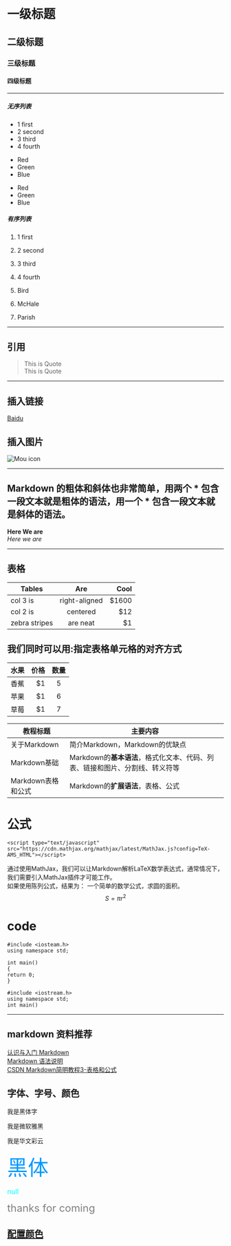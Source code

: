 # 一级标题  
## 二级标题  
### 三级标题  
#### 四级标题  
****************************************
##### 无序列表  
* 1 first  
* 2 second  
* 3 third  
* 4 fourth  

+ Red  
+ Green
+ Blue

-   Red
-   Green
-   Blue

##### 有序列表  
1. 1 first
2. 2 second  
3. 3 third  
4. 4 fourth 

1.  Bird
1.  McHale
1.  Parish

****************************************
## 引用
> This is Quote  
> This is Quote

****************************************
## 插入链接  
[Baidu](http://www.baidu.com)


## 插入图片  
![Mou icon](http://download.easyicon.net/ico/1098685/128/)

****************************************
## Markdown 的粗体和斜体也非常简单，用两个 * 包含一段文本就是粗体的语法，用一个 * 包含一段文本就是斜体的语法。  
**Here We are**  
*Here we are*  

****************************************
## 表格  
| Tables        | Are           | Cool  |  
| ------------- |:-------------:| -----:|  
| col 3 is      | right-aligned | $1600 |  
| col 2 is      | centered      |   $12 |  
| zebra stripes | are neat      |    $1 |  

## 我们同时可以用:指定表格单元格的对齐方式 
| 水果        | 价格    |  数量  |
| --------    | -----: | :----:  |
| 香蕉        | $1      |   5    |
| 苹果        | $1      |   6    |
| 草莓        | $1      |   7    |

教程标题| 主要内容
-------|----------
关于Markdown | 简介Markdown，Markdown的优缺点
Markdown基础 | Markdown的**基本语法**，格式化文本、代码、列表、链接和图片、分割线、转义符等
Markdown表格和公式 | Markdown的**扩展语法**，表格、公式

# 公式 
    <script type="text/javascript" src="https://cdn.mathjax.org/mathjax/latest/MathJax.js?config=TeX-AMS_HTML"></script>  
通过使用MathJax，我们可以让Markdown解析LaTeX数学表达式，通常情况下，我们需要引入MathJax插件才可能工作。  
如果使用陈列公式，结果为：  一个简单的数学公式，求圆的面积。  
$$
S=\pi r^2
$$

# code

`#include <iosteam.h>`  
`using namespace std;`  

`int main()`  
`{`  
    `return 0;`  
`}`  

    #include <iostream.h>  
    using namespace std;  
    int main()  
---------------------------------------

## markdown 资料推荐
[认识与入门 Markdown](https://sspai.com/post/25137)  
[Markdown 语法说明](http://www.appinn.com/markdown/)  
[CSDN Markdown简明教程3-表格和公式](http://blog.csdn.net/whqet/article/details/44277965)  

## 字体、字号、颜色

<font face="黑体">我是黑体字</font>

<font face="微软雅黑">我是微软雅黑</font>

<font face="STCAIYUN">我是华文彩云</font>

<font color=#0099ff size=12 face="黑体">黑体</font>

<font color=#00ffff size=3>null</font>

<font color=gray size=5> 
    thanks for coming  
</font>

## [配置颜色](http://blog.csdn.net/testcs_dn/article/details/45719357/)

